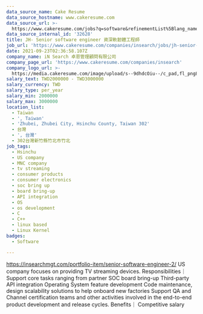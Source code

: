 ```yaml
---
data_source_name: Cake Resume
data_source_hostname: www.cakeresume.com
data_source_url: >-
  https://www.cakeresume.com/jobs?q=software&refinementList%5Blang_name%5D%5B0%5D=English&refinementList%5Bsalary_type%5D=per_year&range%5Bsalary_range%5D%5Bmin%5D=1000000&page=2
data_source_internal_id: '32628'
title: JH- Senior software engineer 資深軟韌體工程師
job_url: 'https://www.cakeresume.com/companies/insearch/jobs/jh-senior-software-engineer'
date: 2021-09-23T02:36:58.107Z
company_name: iN Search 卓恩管理顧問有限公司
company_page_url: 'https://www.cakeresume.com/companies/insearch'
company_logo_url: >-
  https://media.cakeresume.com/image/upload/s--9dhdcOiu--/c_pad,fl_png8,h_200,w_200/v1610522688/ppnzb1veba43cha2rznf.png
salary_text: TWD2000000 - TWD3000000
salary_currency: TWD
salary_type: per_year
salary_min: 2000000
salary_max: 3000000
location_list:
  - Taiwan
  - ', Taiwan'
  - 'Zhubei, Zhubei City, Hsinchu County, Taiwan 302'
  - 台灣
  - ', 台灣'
  - 302台灣新竹縣竹北市竹北
job_tags:
  - Hsinchu
  - US company
  - MNC company
  - tv streaming
  - consumer products
  - consumer electronics
  - soc bring up
  - board bring-up
  - API integration
  - OS
  - os development
  - C
  - C++
  - linux based
  - Linux Kernel
badges:
  - Software

---
```


https://insearchmgt.com/portfolio-item/senior-software-engineer-2/ US company focuses on providing TV streaming devices. Responsibilities｜ Support core tasks ranging from partner SOC board bring-up Third-party API integration Operating System feature development Code maintenance, design scalability solutions to help onboard new factories Support QA and Channel certification teams and other activities involved in the end-to-end product development and release cycles. Benefits｜ Competitive salary 